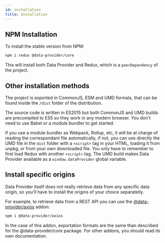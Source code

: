 ```yaml
---
id: installation
title: Installation
---
```


## NPM Installation

To install the stable version from NPM:

```bash
npm i redux @data-provider/core
```

This will install both Data Provider and Redux, which is a `peerDependency` of the project.

## Other installation methods

The project is exported in CommonJS, ESM and UMD formats, that can be found inside the `/dist` folder of the distribution.

The source code is written in ES2015 but both CommonJS and UMD builds are precompiled to ES5 so they work in any modern browser. You don't need to use Babel or a module bundler to get started.

If you use a module bundler as Webpack, Rollup, etc, it will be at charge of reading the correspondant file automatically, if not, you can use directly the UMD file in the `dist` folder with a `<script>` tag in your HTML, loading it from unpkg, or from your own downloaded file. You only have to remember to first load Redux with another `<script>` tag. The UMD build makes Data Provider available as a `window.dataProvider` global variable.

## Install specific origins

Data Provider itself does not really retrieve data from any specific data origin, so you'll have to install the origins of your choice separatelly.

For example, to retrieve data from a REST API you can use the [@data-provider/axios][data-provider-axios] addon:

```bash
npm i @data-provider/axios
```

In the case of this addon, exportation formats are the same than described for the @data-provider/core package. For other addons, you should read its own documentation.

[data-provider-axios]: https://www.npmjs.com/package/@data-provider/axios
